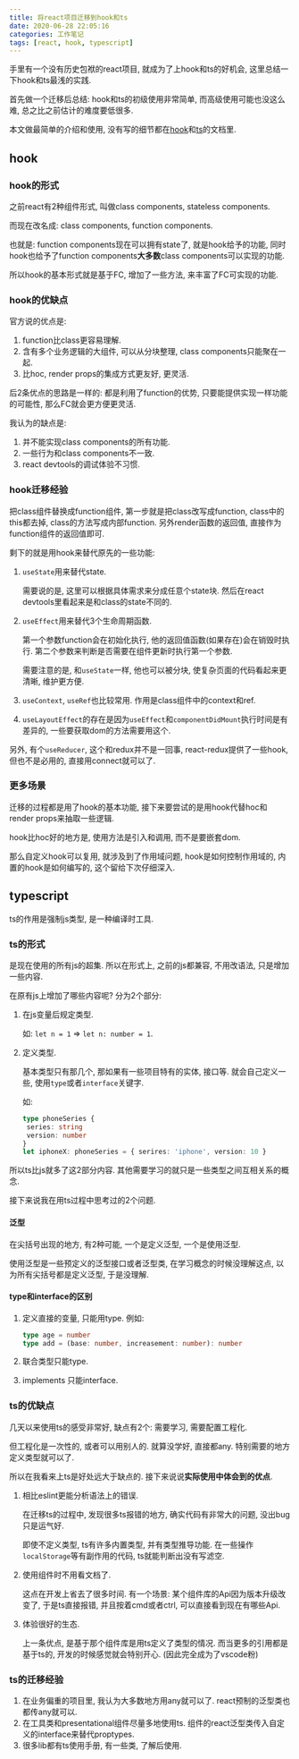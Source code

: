 ```yaml
---
title: 将react项目迁移到hook和ts
date: 2020-06-28 22:05:16
categories: 工作笔记
tags: [react, hook, typescript]
---
```

手里有一个没有历史包袱的react项目, 就成为了上hook和ts的好机会, 这里总结一下hook和ts最浅的实践.

<!--more-->
首先做一个迁移后总结: hook和ts的初级使用非常简单, 而高级使用可能也没这么难, 总之比之前估计的难度要低很多.

本文做最简单的介绍和使用, 没有写的细节都在[hook](https://reactjs.org/docs/hooks-intro.html)和[ts](https://www.typescriptlang.org/docs/handbook/basic-types.html)的文档里.

## hook

### hook的形式

之前react有2种组件形式, 叫做class components, stateless components.

而现在改名成: class components, function components.

也就是: function components现在可以拥有state了, 就是hook给予的功能, 同时hook也给予了function components**大多数**class components可以实现的功能.

所以hook的基本形式就是基于FC, 增加了一些方法, 来丰富了FC可实现的功能.

### hook的优缺点

官方说的优点是:

1. function比class更容易理解.
2. 含有多个业务逻辑的大组件, 可以从分块整理, class components只能聚在一起.
3. 比hoc, render props的集成方式更友好, 更灵活.

后2条优点的思路是一样的: 都是利用了function的优势, 只要能提供实现一样功能的可能性, 那么FC就会更方便更灵活.

我认为的缺点是:

1. 并不能实现class components的所有功能.
2. 一些行为和class components不一致.
3. react devtools的调试体验不习惯.

### hook迁移经验

把class组件替换成function组件, 第一步就是把class改写成function, class中的this都去掉, class的方法写成内部function. 另外render函数的返回值, 直接作为function组件的返回值即可.

剩下的就是用hook来替代原先的一些功能:

1. `useState`用来替代state. 

   需要说的是, 这里可以根据具体需求来分成任意个state块. 然后在react devtools里看起来是和class的state不同的.

2. `useEffect`用来替代3个生命周期函数. 

   第一个参数function会在初始化执行, 他的返回值函数(如果存在)会在销毁时执行. 第二个参数来判断是否需要在组件更新时执行第一个参数. 

   需要注意的是, 和`useState`一样, 他也可以被分块, 使复杂页面的代码看起来更清晰, 维护更方便.

3. `useContext`, `useRef`也比较常用. 作用是class组件中的context和ref.

4. `useLayoutEffect`的存在是因为`useEffect`和`componentDidMount`执行时间是有差异的, 一些要获取dom的方法需要用这个.

另外, 有个`useReducer`, 这个和redux并不是一回事, react-redux提供了一些hook, 但也不是必用的, 直接用connect就可以了.

### 更多场景

迁移的过程都是用了hook的基本功能, 接下来要尝试的是用hook代替hoc和render props来抽取一些逻辑.

hook比hoc好的地方是, 使用方法是引入和调用, 而不是要嵌套dom.

那么自定义hook可以复用, 就涉及到了作用域问题, hook是如何控制作用域的, 内置的hook是如何编写的, 这个留给下次仔细深入.

## typescript

ts的作用是强制js类型, 是一种编译时工具.

### ts的形式

是现在使用的所有js的超集. 所以在形式上, 之前的js都兼容, 不用改语法, 只是增加一些内容.

在原有js上增加了哪些内容呢? 分为2个部分:

1. 在js变量后规定类型. 

   如: `let n = 1` => `let n: number = 1`.

2. 定义类型.

   基本类型只有那几个, 那如果有一些项目特有的实体, 接口等. 就会自己定义一些, 使用`type`或者`interface`关键字.

   如: 

   ```typescript
   type phoneSeries {
   	series: string
   	version: number
   }
   let iphoneX: phoneSeries = { serires: 'iphone', version: 10 }
   ```

所以ts比js就多了这2部分内容. 其他需要学习的就只是一些类型之间互相关系的概念.

接下来说我在用ts过程中思考过的2个问题.

#### 泛型

在尖括号出现的地方, 有2种可能, 一个是定义泛型, 一个是使用泛型.

使用泛型是一些预定义的泛型接口或者泛型类, 在学习概念的时候没理解这点, 以为所有尖括号都是定义泛型, 于是没理解.

#### type和interface的区别

1. 定义直接的变量, 只能用type. 例如:

   ```typescript
   type age = number
   type add = (base: number, increasement: number): number
   ```

2. 联合类型只能type.

3. implements 只能interface.

### ts的优缺点

几天以来使用ts的感受非常好, 缺点有2个: 需要学习, 需要配置工程化.

但工程化是一次性的, 或者可以用别人的. 就算没学好, 直接都any. 特别需要的地方定义类型就可以了.

所以在我看来上ts是好处远大于缺点的. 接下来说说**实际使用中体会到的优点**.

1. 相比eslint更能分析语法上的错误.

   在迁移ts的过程中, 发现很多ts报错的地方, 确实代码有非常大的问题, 没出bug只是运气好.

   即使不定义类型, ts有许多内置类型, 并有类型推导功能. 在一些操作`localStorage`等有副作用的代码, ts就能判断出没有写滤空.

2. 使用组件时不用看文档了.

   这点在开发上省去了很多时间. 有一个场景: 某个组件库的Api因为版本升级改变了, 于是ts直接报错, 并且按着cmd或者ctrl, 可以直接看到现在有哪些Api.

3. 体验很好的生态.

   上一条优点, 是基于那个组件库是用ts定义了类型的情况. 而当更多的引用都是基于ts的, 开发的时候感觉就会特别开心. (因此完全成为了vscode粉)

### ts的迁移经验

1. 在业务偏重的项目里, 我认为大多数地方用any就可以了. react预制的泛型类也都传any就可以.
2. 在工具类和presentational组件尽量多地使用ts. 组件的react泛型类传入自定义的interface来替代proptypes.
3. 很多lib都有ts使用手册, 有一些类, 了解后使用.